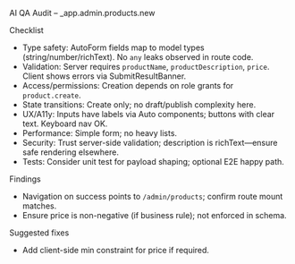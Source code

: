AI QA Audit – _app.admin.products.new

Checklist
- Type safety: AutoForm fields map to model types (string/number/richText). No `any` leaks observed in route code.
- Validation: Server requires `productName`, `productDescription`, `price`. Client shows errors via SubmitResultBanner.
- Access/permissions: Creation depends on role grants for `product.create`.
- State transitions: Create only; no draft/publish complexity here.
- UX/A11y: Inputs have labels via Auto components; buttons with clear text. Keyboard nav OK.
- Performance: Simple form; no heavy lists.
- Security: Trust server-side validation; description is richText—ensure safe rendering elsewhere.
- Tests: Consider unit test for payload shaping; optional E2E happy path.

Findings
- Navigation on success points to `/admin/products`; confirm route mount matches.
- Ensure price is non-negative (if business rule); not enforced in schema.

Suggested fixes
- Add client-side min constraint for price if required.
